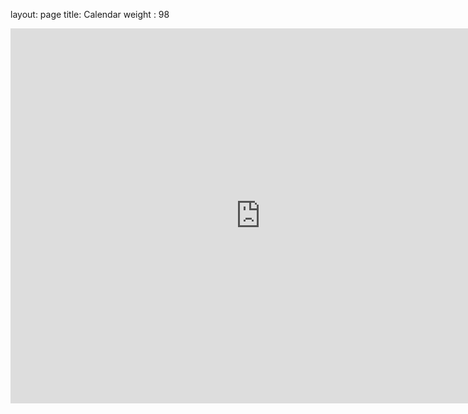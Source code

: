 layout: page
title: Calendar
weight : 98
<iframe src='https://calendar.google.com/calendar/embed?src=d0c27d139c8d6bc5df37ece946d1b2ce450bdb41b04fda44e560f34ac0b28283%40group.calendar.google.com&ctz=America%2FVancouver' style="border: 0" width="800" height="600" frameborder="0" scrolling="no"></iframe>

